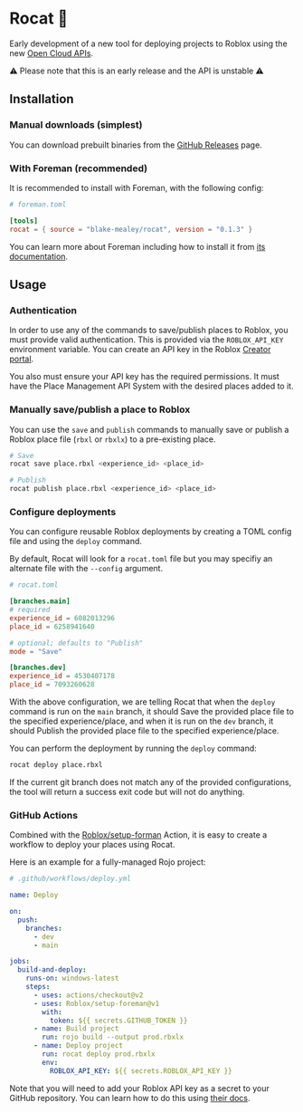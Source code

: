 # Rocat 🚀

Early development of a new tool for deploying projects to Roblox using the new [Open Cloud APIs](https://devforum.roblox.com/t/open-cloud-publishing-your-places-with-api-keys-is-now-live/1485135).

⚠ Please note that this is an early release and the API is unstable ⚠

## Installation

### Manual downloads (simplest)

You can download prebuilt binaries from the [GitHub Releases](https://github.com/blake-mealey/rocat/releases) page.

### With Foreman (recommended)

It is recommended to install with Foreman, with the following config:

```toml
# foreman.toml

[tools]
rocat = { source = "blake-mealey/rocat", version = "0.1.3" }
```

You can learn more about Foreman including how to install it from [its documentation](https://github.com/Roblox/foreman#readme).

## Usage

### Authentication

In order to use any of the commands to save/publish places to Roblox, you must provide valid authentication. This is provided via the `ROBLOX_API_KEY` environment variable. You can create an API key in the Roblox [Creator portal](https://create.roblox.com/credentials).

You also must ensure your API key has the required permissions. It must have the Place Management API System with the desired places added to it.

### Manually save/publish a place to Roblox

You can use the `save` and `publish` commands to manually save or publish a Roblox place file (`rbxl` or `rbxlx`) to a pre-existing place.

```sh
# Save
rocat save place.rbxl <experience_id> <place_id>

# Publish
rocat publish place.rbxl <experience_id> <place_id>
```

### Configure deployments

You can configure reusable Roblox deployments by creating a TOML config file and using the `deploy` command.

By default, Rocat will look for a `rocat.toml` file but you may specifiy an alternate file with the `--config` argument.

```toml
# rocat.toml

[branches.main]
# required
experience_id = 6082013296
place_id = 6258941640

# optional; defaults to "Publish"
mode = "Save"

[branches.dev]
experience_id = 4530407178
place_id = 7093260628
```

With the above configuration, we are telling Rocat that when the `deploy` command is run on the `main` branch, it should Save the provided place file to the specified experience/place, and when it is run on the `dev` branch, it should Publish the provided place file to the specified experience/place.

You can perform the deployment by running the `deploy` command:

```sh
rocat deploy place.rbxl
```

If the current git branch does not match any of the provided configurations, the tool will return a success exit code but will not do anything.

### GitHub Actions

Combined with the [Roblox/setup-forman](https://github.com/Roblox/setup-foreman) Action, it is easy to create a workflow to deploy your places using Rocat.

Here is an example for a fully-managed Rojo project:

```yml
# .github/workflows/deploy.yml

name: Deploy

on:
  push:
    branches:
      - dev
      - main

jobs:
  build-and-deploy:
    runs-on: windows-latest
    steps:
      - uses: actions/checkout@v2
      - uses: Roblox/setup-foreman@v1
        with:
          token: ${{ secrets.GITHUB_TOKEN }}
      - name: Build project
        run: rojo build --output prod.rbxlx
      - name: Deploy project
        run: rocat deploy prod.rbxlx
        env:
          ROBLOX_API_KEY: ${{ secrets.ROBLOX_API_KEY }}
```

Note that you will need to add your Roblox API key as a secret to your GitHub repository. You can learn how to do this using [their docs](https://docs.github.com/en/actions/security-guides/encrypted-secrets#creating-encrypted-secrets-for-a-repository).
